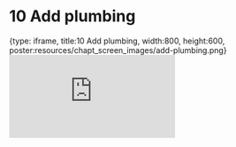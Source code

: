# 10 Add plumbing
 
{type: iframe, title:10 Add plumbing, width:800, height:600, poster:resources/chapt_screen_images/add-plumbing.png}
![](https://hutchdatascience.org/FH_WDL102_Workflows/no_toc/add-plumbing.html)
 

 
